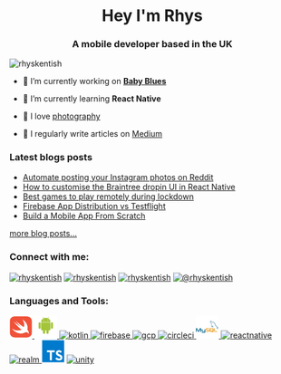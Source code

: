 <h1 align="center">Hey I'm Rhys</h1>
<h3 align="center">A mobile developer based in the UK</h3>

<p align="left"> <img src="https://komarev.com/ghpvc/?username=rhyskentish&label=Profile%20views&color=0e75b6&style=flat" alt="rhyskentish" /> </p>

- 🔭 I’m currently working on [**Baby Blues**](https://babyblues.app)

- 🌱 I’m currently learning **React Native**

- 📸 I love [photography](https://www.instagram.com/rhyskentish/)

- 📝 I regularly write articles on [Medium](https://rhyskentish.medium.com/)

### Latest blogs posts
<!-- BLOG-POST-LIST:START -->
- [Automate posting your Instagram photos on Reddit](https://itnext.io/automate-posting-your-instagram-photos-on-reddit-35c1be19d1e6?source=rss-ad14c8980ea8------2)
- [How to customise the Braintree dropin UI in React Native](https://itnext.io/how-to-customise-the-braintree-dropin-ui-in-react-native-846364727dff?source=rss-ad14c8980ea8------2)
- [Best games to play remotely during lockdown](https://rhyskentish.medium.com/best-games-to-play-remotely-during-lockdown-754413a01756?source=rss-ad14c8980ea8------2)
- [Firebase App Distribution vs Testflight](https://itnext.io/firebase-app-distribution-vs-testflight-16ade1f6d349?source=rss-ad14c8980ea8------2)
- [Build a Mobile App From Scratch](https://medium.com/swlh/build-a-mobile-app-from-scratch-e9623d373d11?source=rss-ad14c8980ea8------2)
<!-- BLOG-POST-LIST:END -->

[more blog posts...](https://rhyskentish.medium.com/)

<h3 align="left">Connect with me:</h3>
<p align="left">
<a href="https://twitter.com/rhyskentish" target="blank"><img align="center" src="https://cdn.jsdelivr.net/npm/simple-icons@3.0.1/icons/twitter.svg" alt="rhyskentish" height="30" width="40" /></a>
<a href="https://linkedin.com/in/rhyskentish" target="blank"><img align="center" src="https://cdn.jsdelivr.net/npm/simple-icons@3.0.1/icons/linkedin.svg" alt="rhyskentish" height="30" width="40" /></a>
<a href="https://instagram.com/rhyskentish" target="blank"><img align="center" src="https://cdn.jsdelivr.net/npm/simple-icons@3.0.1/icons/instagram.svg" alt="rhyskentish" height="30" width="40" /></a>
<a href="https://medium.com/@rhyskentish" target="blank"><img align="center" src="https://cdn.jsdelivr.net/npm/simple-icons@3.0.1/icons/medium.svg" alt="@rhyskentish" height="30" width="40" /></a>
</p>

<h3 align="left">Languages and Tools:</h3>
<p align="left"> <a href="https://developer.apple.com/swift/" target="_blank"> <img src="https://raw.githubusercontent.com/devicons/devicon/master/icons/swift/swift-original.svg" alt="swift" width="40" height="40"/> </a>
 <a href="https://developer.android.com" target="_blank"> <img src="https://raw.githubusercontent.com/devicons/devicon/master/icons/android/android-original-wordmark.svg" alt="android" width="40" height="40"/> </a>
<a href="https://kotlinlang.org" target="_blank"> <img src="https://www.vectorlogo.zone/logos/kotlinlang/kotlinlang-icon.svg" alt="kotlin" width="40" height="40"/> </a>
 <a href="https://firebase.google.com/" target="_blank"> <img src="https://www.vectorlogo.zone/logos/firebase/firebase-icon.svg" alt="firebase" width="40" height="40"/> </a>
 <a href="https://cloud.google.com" target="_blank"> <img src="https://www.vectorlogo.zone/logos/google_cloud/google_cloud-icon.svg" alt="gcp" width="40" height="40"/> </a>
 <a href="https://circleci.com" target="_blank"> <img src="https://www.vectorlogo.zone/logos/circleci/circleci-icon.svg" alt="circleci" width="40" height="40"/> </a>
 <a href="https://www.mysql.com/" target="_blank"> <img src="https://raw.githubusercontent.com/devicons/devicon/master/icons/mysql/mysql-original-wordmark.svg" alt="mysql" width="40" height="40"/> </a>
 <a href="https://reactnative.dev/" target="_blank"> <img src="https://reactnative.dev/img/header_logo.svg" alt="reactnative" width="40" height="40"/> </a>
 <a href="https://realm.io/" target="_blank"> <img src="https://raw.githubusercontent.com/bestofjs/bestofjs-webui/8665e8c267a0215f3159df28b33c365198101df5/public/logos/realm.svg" alt="realm" width="40" height="40"/> </a> <img src="https://raw.githubusercontent.com/devicons/devicon/master/icons/typescript/typescript-original.svg" alt="typescript" width="40" height="40"/> </a>
 <a href="https://unity.com/" target="_blank"> <img src="https://www.vectorlogo.zone/logos/unity3d/unity3d-icon.svg" alt="unity" width="40" height="40"/> </a>
 </p>
